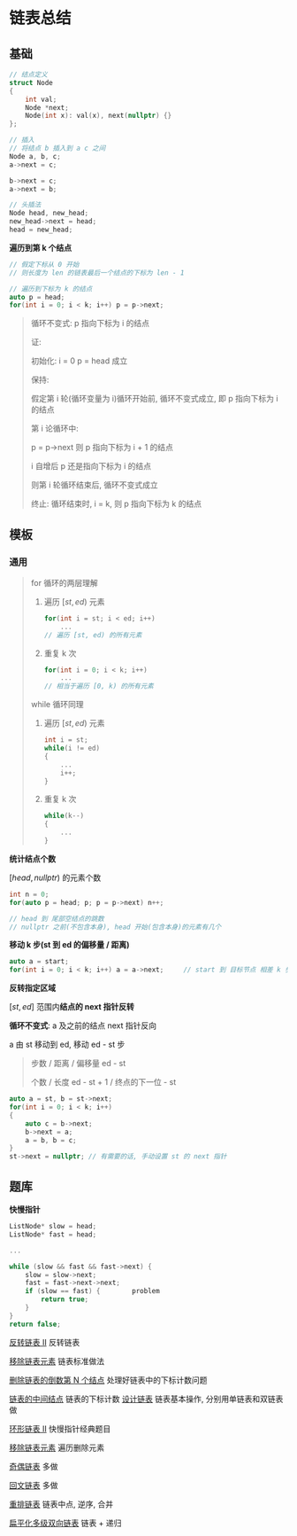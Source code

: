 # 链表总结

## 基础

```C++
// 结点定义
struct Node
{
	int val;
    Node *next;
    Node(int x): val(x), next(nullptr) {}
};

// 插入
// 将结点 b 插入到 a c 之间
Node a, b, c;
a->next = c;

b->next = c;
a->next = b;

// 头插法
Node head, new_head;
new_head->next = head;
head = new_head;
```

**遍历到第 k 个结点**

```C++
// 假定下标从 0 开始
// 则长度为 len 的链表最后一个结点的下标为 len - 1

// 遍历到下标为 k 的结点
auto p = head;
for(int i = 0; i < k; i++) p = p->next;
```

> 循环不变式:  p 指向下标为 i 的结点
>
> 证:
>
> 初始化: i = 0  p = head 成立
>
> 保持: 
>
> 假定第 i 轮(循环变量为 i)循环开始前, 循环不变式成立, 即 p 指向下标为 i 的结点
>
> 第 i 论循环中: 
>
> p = p->next	则 p 指向下标为 i + 1 的结点
>
> i 自增后 p 还是指向下标为 i 的结点
>
> 则第 i 轮循环结束后, 循环不变式成立
>
> 终止: 循环结束时, i = k, 则 p 指向下标为 k 的结点

## 模板

### 通用

> for 循环的两层理解
>
> 1. 遍历 $[st, ed)$ 元素
>
>    ```C++
>    for(int i = st; i < ed; i++)
>        ...
>    // 遍历 [st, ed) 的所有元素
>    ```
>
> 2. 重复 k 次
>
>    ```C++
>    for(int i = 0; i < k; i++)
>        ...
>    // 相当于遍历 [0, k) 的所有元素
>    ```
>
> while 循环同理
>
> 1. 遍历 $[st, ed)$ 元素
>
>    ```C++
>    int i = st;
>    while(i != ed)
>    {
>        ...
>        i++;
>    }
>    
>    ```
>
> 2. 重复 k 次
>
>    ```C++
>    while(k--)
>    {
>        ...
>    }
>    ```
>
>    

**统计结点个数**

$[head, nullptr)$ 的元素个数

```C++
int n = 0;
for(auto p = head; p; p = p->next) n++;		

// head 到 尾部空结点的跳数
// nullptr 之前(不包含本身), head 开始(包含本身)的元素有几个
```

**移动 k 步(st 到 ed 的偏移量 / 距离)**

```C++
auto a = start;
for(int i = 0; i < k; i++) a = a->next;		// start 到 目标节点 相差 k 步
```

**反转指定区域**

$[st, ed]$ 范围内**结点的 next 指针反转**

**循环不变式**: a 及之前的结点 next 指针反向

a 由 st 移动到 ed, 移动 ed - st 步

> 步数 / 距离 / 偏移量      ed - st
>
> 个数 / 长度 					ed - st + 1 / 终点的下一位 - st 

```C++
auto a = st, b = st->next;
for(int i = 0; i < k; i++)		
{
    auto c = b->next;
    b->next = a;
    a = b, b = c;
}
st->next = nullptr;	// 有需要的话, 手动设置 st 的 next 指针
```



## 题库

**快慢指针**

```C++
ListNode* slow = head;
ListNode* fast = head;

...

while (slow && fast && fast->next) {
    slow = slow->next;          
    fast = fast->next->next;   
    if (slow == fast) {        problem
        return true;
    }
}
return false;   
```

[反转链表 II](https://leetcode.cn/problems/reverse-linked-list-ii/)	反转链表

[移除链表元素](https://leetcode-cn.com/problems/remove-linked-list-elements/)	链表标准做法

[删除链表的倒数第 N 个结点](https://leetcode-cn.com/problems/remove-nth-node-from-end-of-list/)	处理好链表中的下标计数问题

[链表的中间结点](https://leetcode-cn.com/problems/middle-of-the-linked-list/)	链表的下标计数
[设计链表](https://leetcode-cn.com/problems/design-linked-list/)	链表基本操作, 分别用单链表和双链表做

[环形链表 II](https://leetcode-cn.com/problems/linked-list-cycle-ii/)	快慢指针经典题目

[移除链表元素](https://leetcode-cn.com/problems/remove-linked-list-elements/)	遍历删除元素

[奇偶链表](https://leetcode-cn.com/problems/odd-even-linked-list/)	多做

[回文链表](https://leetcode-cn.com/problems/palindrome-linked-list/)	多做

[重排链表](https://leetcode.cn/problems/reorder-list/)	链表中点, 逆序, 合并

[扁平化多级双向链表](https://leetcode-cn.com/problems/flatten-a-multilevel-doubly-linked-list/)	链表 + 递归

